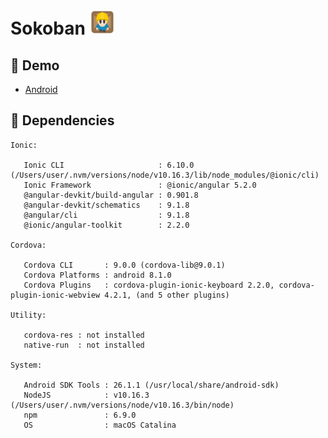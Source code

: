 # Sokoban <img src="https://raw.githubusercontent.com/mosinski/SokobanMobile/master/resources/icon.png" width="40">

## :tada: Demo
- [Android](https://github.com/mosinski/SokobanMobile/releases/download/0.0.5/app-debug.apk)

## :rocket: Dependencies

```
Ionic:

   Ionic CLI                     : 6.10.0 (/Users/user/.nvm/versions/node/v10.16.3/lib/node_modules/@ionic/cli)
   Ionic Framework               : @ionic/angular 5.2.0
   @angular-devkit/build-angular : 0.901.8
   @angular-devkit/schematics    : 9.1.8
   @angular/cli                  : 9.1.8
   @ionic/angular-toolkit        : 2.2.0

Cordova:

   Cordova CLI       : 9.0.0 (cordova-lib@9.0.1)
   Cordova Platforms : android 8.1.0
   Cordova Plugins   : cordova-plugin-ionic-keyboard 2.2.0, cordova-plugin-ionic-webview 4.2.1, (and 5 other plugins)

Utility:

   cordova-res : not installed
   native-run  : not installed

System:

   Android SDK Tools : 26.1.1 (/usr/local/share/android-sdk)
   NodeJS            : v10.16.3 (/Users/user/.nvm/versions/node/v10.16.3/bin/node)
   npm               : 6.9.0
   OS                : macOS Catalina
```
